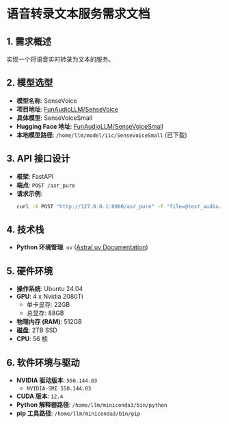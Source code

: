 # 语音转录文本服务需求文档

## 1. 需求概述

实现一个将语音实时转录为文本的服务。

## 2. 模型选型

*   **模型名称**: SenseVoice
*   **项目地址**: [FunAudioLLM/SenseVoice](https://github.com/FunAudioLLM/SenseVoice)
*   **具体模型**: SenseVoiceSmall
*   **Hugging Face 地址**: [FunAudioLLM/SenseVoiceSmall](https://huggingface.co/FunAudioLLM/SenseVoiceSmall)
*   **本地模型路径**: `/home/llm/model/iic/SenseVoiceSmall` (已下载)

## 3. API 接口设计

*   **框架**: FastAPI
*   **端点**: `POST /asr_pure`
*   **请求示例**:
    ```bash
    curl -X POST "http://127.0.0.1:8000/asr_pure" -F "file=@test_audio.wav"
    ```

## 4. 技术栈

*   **Python 环境管理**: `uv` ([Astral uv Documentation](https://docs.astral.sh/uv/guides/install-python/))

## 5. 硬件环境

*   **操作系统**: Ubuntu 24.04
*   **GPU**: 4 x Nvidia 2080Ti
    *   单卡显存: 22GB
    *   总显存: 88GB
*   **物理内存 (RAM)**: 512GB
*   **磁盘**: 2TB SSD
*   **CPU**: 56 核

## 6. 软件环境与驱动

*   **NVIDIA 驱动版本**: `550.144.03`
    *   `NVIDIA-SMI 550.144.03`
*   **CUDA 版本**: `12.4`
*   **Python 解释器路径**: `/home/llm/miniconda3/bin/python`
*   **pip 工具路径**: `/home/llm/miniconda3/bin/pip`

